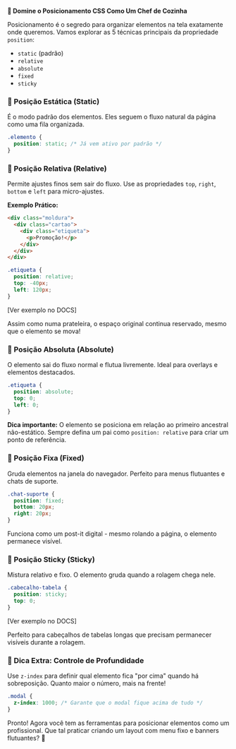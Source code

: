 

**🍳 Domine o Posicionamento CSS Como Um Chef de Cozinha**

Posicionamento é o segredo para organizar elementos na tela exatamente onde queremos. Vamos explorar as 5 técnicas principais da propriedade `position`:

- `static` (padrão)
- `relative`
- `absolute`
- `fixed`
- `sticky`

### 🧘 Posição Estática (Static)
É o modo padrão dos elementos. Eles seguem o fluxo natural da página como uma fila organizada.

```css
.elemento {
  position: static; /* Já vem ativo por padrão */
}
```

### 🎯 Posição Relativa (Relative)
Permite ajustes finos sem sair do fluxo. Use as propriedades `top`, `right`, `bottom` e `left` para micro-ajustes.

**Exemplo Prático:**
```html
<div class="moldura">
  <div class="cartao">
    <div class="etiqueta">
      <p>Promoção!</p>
    </div>
  </div>
</div>
```

```css
.etiqueta {
  position: relative;
  top: -40px;
  left: 120px;
}
```
[Ver exemplo no DOCS]

Assim como numa prateleira, o espaço original continua reservado, mesmo que o elemento se mova!

### 🎈 Posição Absoluta (Absolute)
O elemento sai do fluxo normal e flutua livremente. Ideal para overlays e elementos destacados.

```css
.etiqueta {
  position: absolute;
  top: 0;
  left: 0;
}
```
**Dica importante:** O elemento se posiciona em relação ao primeiro ancestral não-estático. Sempre defina um pai como `position: relative` para criar um ponto de referência.

### 📌 Posição Fixa (Fixed)
Gruda elementos na janela do navegador. Perfeito para menus flutuantes e chats de suporte.

```css
.chat-suporte {
  position: fixed;
  bottom: 20px;
  right: 20px;
}
```
Funciona como um post-it digital - mesmo rolando a página, o elemento permanece visível.

### 🍯 Posição Sticky (Sticky)
Mistura relativo e fixo. O elemento gruda quando a rolagem chega nele.

```css
.cabecalho-tabela {
  position: sticky;
  top: 0;
}
```
[Ver exemplo no DOCS]

Perfeito para cabeçalhos de tabelas longas que precisam permanecer visíveis durante a rolagem.

### 🎨 Dica Extra: Controle de Profundidade
Use `z-index` para definir qual elemento fica "por cima" quando há sobreposição. Quanto maior o número, mais na frente!

```css
.modal {
  z-index: 1000; /* Garante que o modal fique acima de tudo */
}
```

Pronto! Agora você tem as ferramentas para posicionar elementos como um profissional. Que tal praticar criando um layout com menu fixo e banners flutuantes? 🚀